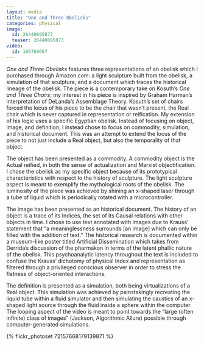 ```yaml
---
layout: media
title: "One and Three Obelisks"
categories: physical
image:
  id: 26440895873
  teaser: 26440895873
video:
  id: 166769667
---
```


*One and Three Obelisks* features three representations of an obelisk which I purchased through Amazon.com: a light sculpture built from the obelisk, a simulation of that sculpture, and a document which traces the historical lineage of the obelisk. The piece is a contemporary take on Kosuth’s *One and Three Chairs*; my interest in his piece is inspired by Graham Harman’s interpretation of DeLanda’s Assemblage Theory. Kosuth’s set of chairs forced the locus of his piece to be the chair that wasn’t present, the Real chair which is never captured in representation or reification. My extension of his logic uses a specific Egyptian obelisk. Instead of focusing on object, image, and definition, I instead chose to focus on commodity, simulation, and historical document. This was an attempt to extend the locus of the piece to not just include a Real object, but also the temporality of that object. 

The object has been presented as a commodity. A commodity object is the Actual reified, in both the sense of actualization and Marxist objectification. I chose the obelisk as my specific object because of its prototypical characteristics with respect to the history of sculpture. The light sculpture aspect is meant to exemplify the mythological roots of the obelisk. The luminosity of the piece was achieved by shining an x-shaped laser through a tube of liquid which is periodically rotated with a microcontroller.

The image has been presented as an historical document. The history of an object is a trace of its Indices, the set of its Causal relations with other objects in time. I chose to use text annotated with images due to Krauss’ statement that “a meaninglessness surrounds [an image] which can only be filled with the addition of text.” The historical research is documented within a museum-like poster titled Artificial Dissemination which takes from Derrida’s discussion of the pharmakon in terms of the latent phallic nature of the obelisk. This psychoanalytic latency throughout the text is included to confuse the Krauss’ dichotomy of physical Index and representation as filtered through a privileged conscious observer in order to stress the flatness of object-oriented interactions.

The definition is presented as a simulation, both being virtualizations of a Real object. This simulation was achieved by painstakingly recreating the liquid tube within a fluid simulator and then simulating the caustics of an x-shaped light source through the fluid inside a sphere within the computer. The looping aspect of the video is meant to point towards the “large (often infinite) class of images” (Jackson, Algorithmic Allure) possible through computer-generated simulations. 


{% flickr_photoset 72157668179139871 %}